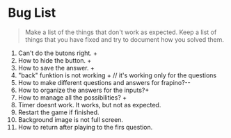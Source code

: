 # Bug List

> Make a list of the things that don't work as expected. Keep a list of things that you have fixed and try to document how you solved them.

1. Can't do the butons right. +
2. How to hide the button. +
3. How to save the answer. +
4. "back" funktion is not working + // it's working only for the questions
5. How to make different questions and answers for frapino?--
6. How to organize the answers for the inputs?+
7. How to manage all the possibilities? +
8. Timer doesnt work. It works, but not as expected.
9. Restart the game if finished.
10. Background image is not full screen.
11. How to return after playing to the firs question.